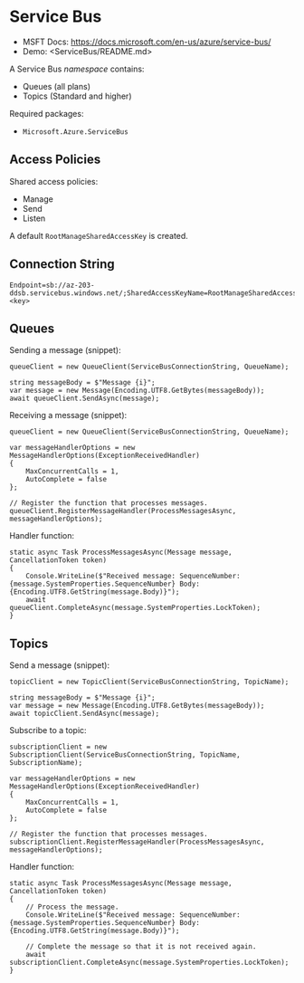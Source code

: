 # Service Bus

* MSFT Docs: https://docs.microsoft.com/en-us/azure/service-bus/
* Demo: <ServiceBus/README.md>

A Service Bus _namespace_ contains:

* Queues (all plans)
* Topics (Standard and higher)

Required packages:

- `Microsoft.Azure.ServiceBus`

## Access Policies

Shared access policies:

- Manage
- Send
- Listen

A default `RootManageSharedAccessKey` is created.

## Connection String

    Endpoint=sb://az-203-ddsb.servicebus.windows.net/;SharedAccessKeyName=RootManageSharedAccessKey;SharedAccessKey=<key>

## Queues

Sending a message (snippet):

    queueClient = new QueueClient(ServiceBusConnectionString, QueueName);

    string messageBody = $"Message {i}";
    var message = new Message(Encoding.UTF8.GetBytes(messageBody));
    await queueClient.SendAsync(message);

Receiving a message (snippet):

    queueClient = new QueueClient(ServiceBusConnectionString, QueueName);

    var messageHandlerOptions = new MessageHandlerOptions(ExceptionReceivedHandler)
    {
        MaxConcurrentCalls = 1,
        AutoComplete = false
    };

    // Register the function that processes messages.
    queueClient.RegisterMessageHandler(ProcessMessagesAsync, messageHandlerOptions);

Handler function:

    static async Task ProcessMessagesAsync(Message message, CancellationToken token)
    {
        Console.WriteLine($"Received message: SequenceNumber:{message.SystemProperties.SequenceNumber} Body:{Encoding.UTF8.GetString(message.Body)}");
        await queueClient.CompleteAsync(message.SystemProperties.LockToken);
    }

## Topics

Send a message (snippet):

    topicClient = new TopicClient(ServiceBusConnectionString, TopicName);

    string messageBody = $"Message {i}";
    var message = new Message(Encoding.UTF8.GetBytes(messageBody));
    await topicClient.SendAsync(message);

Subscribe to a topic:

    subscriptionClient = new SubscriptionClient(ServiceBusConnectionString, TopicName, SubscriptionName);

    var messageHandlerOptions = new MessageHandlerOptions(ExceptionReceivedHandler)
    {
        MaxConcurrentCalls = 1,
        AutoComplete = false
    };

    // Register the function that processes messages.
    subscriptionClient.RegisterMessageHandler(ProcessMessagesAsync, messageHandlerOptions);

Handler function:

    static async Task ProcessMessagesAsync(Message message, CancellationToken token)
    {
        // Process the message.
        Console.WriteLine($"Received message: SequenceNumber:{message.SystemProperties.SequenceNumber} Body:{Encoding.UTF8.GetString(message.Body)}");

        // Complete the message so that it is not received again.
        await subscriptionClient.CompleteAsync(message.SystemProperties.LockToken);
    }

